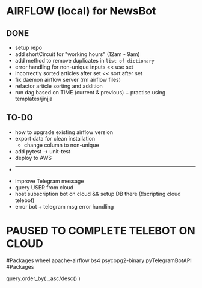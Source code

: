 # AIRFLOW (local) for NewsBot

## DONE

- setup repo
- add shortCircuit for "working hours" (12am - 9am)
- add method to remove duplicates in `list of dictionary`
- error handling for non-unique inputs << use set
- incorrectly sorted articles after set << sort after set
- fix daemon airflow server (rm airflow files)
- refactor article sorting and addition
- run dag based on TIME (current & previous) + practise using templates/jinjja

## TO-DO

- how to upgrade existing airflow version
- export data for clean installation
  - change column to non-unique
- add pytest -> unit-test
- deploy to AWS
- ***
- improve Telegram message
- query USER from cloud
- host subscription bot on cloud && setup DB there (!!scripting cloud telebot)
- error bot + telegram msg error handling

# PAUSED TO COMPLETE TELEBOT ON CLOUD

#Packages
wheel
apache-airflow
bs4
psycopg2-binary
pyTelegramBotAPI
#Packages

query.order_by( <table>.<column>.asc/desc() )
